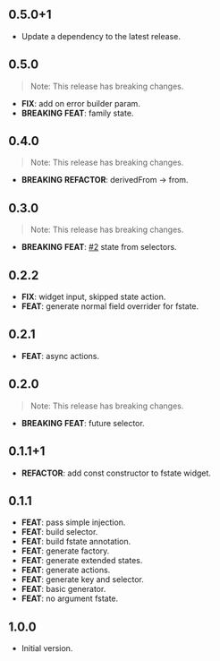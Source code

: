 ## 0.5.0+1

 - Update a dependency to the latest release.

## 0.5.0

> Note: This release has breaking changes.

 - **FIX**: add on error builder param.
 - **BREAKING** **FEAT**: family state.

## 0.4.0

> Note: This release has breaking changes.

 - **BREAKING** **REFACTOR**: derivedFrom -> from.

## 0.3.0

> Note: This release has breaking changes.

 - **BREAKING** **FEAT**: [#2](https://github.com/wurikiji/fstate.git/issues/2) state from selectors.

## 0.2.2

 - **FIX**: widget input, skipped state action.
 - **FEAT**: generate normal field overrider for fstate.

## 0.2.1

 - **FEAT**: async actions.

## 0.2.0

> Note: This release has breaking changes.

 - **BREAKING** **FEAT**: future selector.

## 0.1.1+1

 - **REFACTOR**: add const constructor to fstate widget.

## 0.1.1

 - **FEAT**: pass simple injection.
 - **FEAT**: build selector.
 - **FEAT**: build fstate annotation.
 - **FEAT**: generate factory.
 - **FEAT**: generate extended states.
 - **FEAT**: generate actions.
 - **FEAT**: generate key and selector.
 - **FEAT**: basic generator.
 - **FEAT**: no argument fstate.

## 1.0.0

- Initial version.
